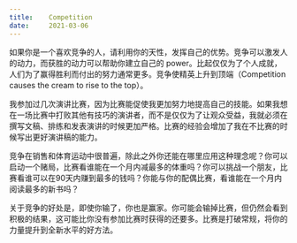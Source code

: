 ```yaml
---
title:    Competition
date:     2021-03-06
---
```


如果你是一个喜欢竞争的人，请利用你的天性，发挥自己的优势。竞争可以激发人的动力，而获胜的动力可以帮助你建立自己的 power。比起仅仅为了个人成就，人们为了赢得胜利而付出的努力通常更多。竞争使精英上升到顶端（Competition causes the cream to rise to the top）。

我参加过几次演讲比赛，因为比赛能促使我更加努力地提高自己的技能。如果我想在一场比赛中打败其他有技巧的演讲者，而不是仅仅为了让观众受益，我就必须在撰写文稿、排练和发表演讲的时候更加严格。比赛的经验会增加了我在不比赛的时候写出更好演讲稿的能力。

竞争在销售和体育运动中很普遍，除此之外你还能在哪里应用这种理念呢？你可以启动一个赌局，比赛看谁能在一个月内减最多的体重吗？你可以挑战一个朋友，比赛看谁可以在90天内赚到最多的钱吗？你能与你的配偶比赛，看谁能在一个月内阅读最多的新书吗？

关于竞争的好处是，即使你输了，你也是赢家。你可能会输掉比赛，但仍然会看到积极的结果，这可能比你没有参加比赛时获得的还要多。比赛是打破常规，将你的力量提升到全新水平的好方法。
